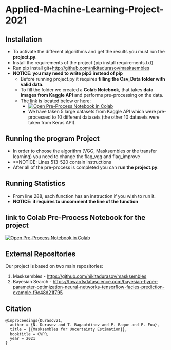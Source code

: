 # Applied-Machine-Learning-Project-2021

## Installation
* To activate the different algorithms and get the results you must run the **project.py**.
* Install the requirements of the project (pip install requirements.txt)
* Run pip install git+http://github.com/nikitadurasov/masksembles
* **NOTICE: you may need to write pip3 instead of pip**
  * Before running project.py it requires **filling the Csv_Data folder with valid data**.
  * To fill the folder we created a **Colab Notebook**, that takes **data images from Kaggle API** and performs pre-processing on the data.
  * The link is located below or here: 
    * [![Open Pre-Process Notebook in Colab](https://colab.research.google.com/assets/colab-badge.svg)](https://colab.research.google.com/drive/157g4Gju2nhtRn-tOSIiTjFrhU8cq8_Sj?usp=sharing)
    * We have taken 5 large datasets from Kaggle API which were pre-processed to 10 different datasets (the other 10 datasets were taken from Keras API). 
 ## Running the program Project  
  * In order to choose the algorithm (VGG, Masksembles or the transfer learning) you need to change the flag_vgg and flag_improve
  *  **NOTICE: Lines 513-520 contain instructions
  * After all of the pre-process is completed you can **run the project.py**.
 ## Running Statistics
 * From line 288, each function has an instruction if you wish to run it. 
 * **NOTICE: it requires to uncomment the line of the function**


## link to Colab Pre-Process Notebook for the project


[![Open Pre-Process Notebook in Colab](https://colab.research.google.com/assets/colab-badge.svg)](https://colab.research.google.com/drive/157g4Gju2nhtRn-tOSIiTjFrhU8cq8_Sj?usp=sharing)

## External Repositories

Our project is based on two main repositories:
1. Masksembles - https://github.com/nikitadurasov/masksembles
2. Bayesian Search - https://towardsdatascience.com/bayesian-hyper-parameter-optimization-neural-networks-tensorflow-facies-prediction-example-f9c48d21f795

## Citation
```
@inproceedings{Durasov21,
  author = {N. Durasov and T. Bagautdinov and P. Baque and P. Fua},
  title = {{Masksembles for Uncertainty Estimation}},
  booktitle = CVPR,
  year = 2021
}
```
